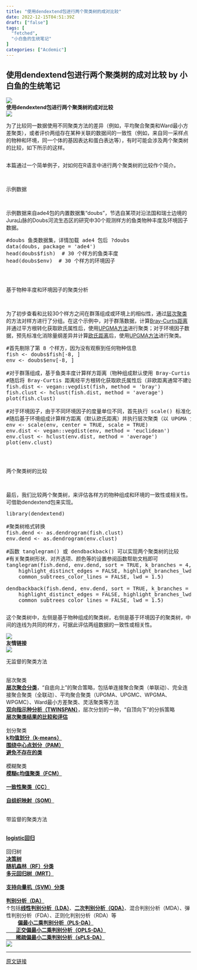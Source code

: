 ```yaml
---
title: "使用dendextend包进行两个聚类树的成对比较"
date: 2022-12-15T04:51:39Z
draft: ["false"]
tags: [
  "fetched",
  "小白鱼的生统笔记"
]
categories: ["Acdemic"]
---
```

使用dendextend包进行两个聚类树的成对比较 by 小白鱼的生统笔记
------
<div><section data-support="96编辑器" data-style-id="24668" data-mpa-powered-by="yiban.io"><section data-support="96编辑器" data-style-id="24668"><section><section><section><section data-width="100%"><img data-ratio="0.2436548223350254" data-src="https://mmbiz.qpic.cn/mmbiz_gif/Ljib4So7yuWjjvcS70NecHLcxagEodW97PKvzwQ629F5QiayZpnkGL4fcsVzbxXQkSw1hP8sVhGWTa26J1Eul5eQ/640?wx_fmt=gif" data-type="gif" data-w="197" data-width="100%" src="https://mmbiz.qpic.cn/mmbiz_gif/Ljib4So7yuWjjvcS70NecHLcxagEodW97PKvzwQ629F5QiayZpnkGL4fcsVzbxXQkSw1hP8sVhGWTa26J1Eul5eQ/640?wx_fmt=gif"></section></section><section><strong><span>使用dendextend包进行两个聚类树的成对比较</span></strong></section><section><section><section><img data-ratio="1" data-src="https://mmbiz.qpic.cn/mmbiz_gif/Ljib4So7yuWjjvcS70NecHLcxagEodW97KjMiaXXfqKyB0p1TNAPeGTXG7ibeibar7arBd0OdhYttgW1OI9XR0C16A/640?wx_fmt=gif" data-type="gif" data-w="50" data-width="100%" src="https://mmbiz.qpic.cn/mmbiz_gif/Ljib4So7yuWjjvcS70NecHLcxagEodW97KjMiaXXfqKyB0p1TNAPeGTXG7ibeibar7arBd0OdhYttgW1OI9XR0C16A/640?wx_fmt=gif"><span></span></section></section></section></section></section></section></section><p><span>为了比较同一数据使用不同聚类方法的差异（例如，</span><span>平均聚合聚类</span><span>和</span><span>Ward</span><span>最小方差聚类），或者评价两组存在某种关联的数据间的一致性（例如，来自同一采样点的物种和环境，同一个体的基因表达和蛋白表达等），有时可能会涉及两个聚类树的比较，如下所示的这样。</span></p><p><img data-ratio="0.48906560636182905" data-src="https://mmbiz.qpic.cn/mmbiz_png/Canb3IJn7EAknF7EhvJFu3FDhO2xRMz0nS8RYDLaicw6p7SYLDj7LCkwicI0WKOfhrAiaSib251OwbfJibqszJwuZEw/640?wx_fmt=png" data-type="png" data-w="1006" title="" src="https://mmbiz.qpic.cn/mmbiz_png/Canb3IJn7EAknF7EhvJFu3FDhO2xRMz0nS8RYDLaicw6p7SYLDj7LCkwicI0WKOfhrAiaSib251OwbfJibqszJwuZEw/640?wx_fmt=png"><br></p><p><span><span>本篇通过一个简单例子，对如何在</span><span>R</span><span>语言中进行两个聚类树的比较作个简介。</span></span></p><p><span> </span></p><section data-support="96编辑器" data-style-id="22451"><section><section><section><p><span>示例数据</span></p></section><section><br></section></section></section></section><p><span>示例数据来自</span><span>ade4</span><span>包的内置数据集</span><span>“doubs”</span><span>，节选自某项对沿法国和瑞士边境的</span><span>Jura</span><span>山脉的</span><span>Doubs</span><span>河流生态区的研究中</span><span>30</span><span>个观测样方的鱼类物种丰度及环境因子数据。</span></p><pre>#doubs 鱼类数据集，详情加载 ade4 包后 ?doubs<br>data(doubs, package = 'ade4')<br>head(doubs$fish)  # 30 个样方的鱼类丰度<br>head(doubs$env)  # 30 个样方的环境因子<br></pre><p><img data-ratio="0.23447772096420746" data-src="https://mmbiz.qpic.cn/mmbiz_png/Canb3IJn7EAknF7EhvJFu3FDhO2xRMz051pJ0aECvDdpPWK9TzKgmzYWjlAS2pyvvQINfYFSenJIjlgCgkTAZw/640?wx_fmt=png" data-type="png" data-w="1369" title="" src="https://mmbiz.qpic.cn/mmbiz_png/Canb3IJn7EAknF7EhvJFu3FDhO2xRMz051pJ0aECvDdpPWK9TzKgmzYWjlAS2pyvvQINfYFSenJIjlgCgkTAZw/640?wx_fmt=png"><br></p><p><span> </span><span> </span></p><section data-support="96编辑器" data-style-id="22451"><section><section><section><p><span>基于物种丰度和环境因子的聚类分析</span></p></section><section><br></section></section></section></section><p><span><span>为了初步查看和比较</span><span>30</span><span>个样方之间在群落组成或环境上的相似性，通过</span><span><a href="https://mp.weixin.qq.com/s?__biz=MzIxNzc1Mzk3NQ==&amp;mid=2247484593&amp;idx=1&amp;sn=d8160e2918b0aa4dd90cb10c2f82d266&amp;chksm=97f5b4a9a0823dbf52ebacc1c1390c2047dfafcf217ae9afe34583dfe4a999621d6d274c4af2&amp;token=66128012&amp;lang=zh_CN&amp;scene=21#wechat_redirect" data-linktype="2"><span>层次聚类</span></a></span><span>的方法对样方进行了分组。在这个示例中，对于群落数据，计算</span><span><a href="https://mp.weixin.qq.com/s?__biz=MzIxNzc1Mzk3NQ==&amp;mid=2247484189&amp;idx=1&amp;sn=76cfabb75c477b0c9eef0db2d5fbaaa7&amp;chksm=97f5b305a0823a13124d94db2b9310f9e6d1a5b3cc67a70875925b2c2c6333a57d1d8ff5f07c&amp;token=66128012&amp;lang=zh_CN&amp;scene=21#wechat_redirect" data-linktype="2">Bray-Curtis<span>距离</span></a></span><span>并通过平方根转化获取欧氏属性后，使用</span><span><a href="https://mp.weixin.qq.com/s?__biz=MzIxNzc1Mzk3NQ==&amp;mid=2247484593&amp;idx=1&amp;sn=d8160e2918b0aa4dd90cb10c2f82d266&amp;chksm=97f5b4a9a0823dbf52ebacc1c1390c2047dfafcf217ae9afe34583dfe4a999621d6d274c4af2&amp;token=66128012&amp;lang=zh_CN&amp;scene=21#wechat_redirect" data-linktype="2">UPGMA<span>方法</span></a></span><span>进行聚类；对于环境因子数据，预先标准化消除量纲差异并计算</span><span><a href="https://mp.weixin.qq.com/s?__biz=MzIxNzc1Mzk3NQ==&amp;mid=2247484189&amp;idx=1&amp;sn=76cfabb75c477b0c9eef0db2d5fbaaa7&amp;chksm=97f5b305a0823a13124d94db2b9310f9e6d1a5b3cc67a70875925b2c2c6333a57d1d8ff5f07c&amp;token=66128012&amp;lang=zh_CN&amp;scene=21#wechat_redirect" data-linktype="2"><span>欧氏距离</span></a></span><span>后，使用</span><span><a href="https://mp.weixin.qq.com/s?__biz=MzIxNzc1Mzk3NQ==&amp;mid=2247484593&amp;idx=1&amp;sn=d8160e2918b0aa4dd90cb10c2f82d266&amp;chksm=97f5b4a9a0823dbf52ebacc1c1390c2047dfafcf217ae9afe34583dfe4a999621d6d274c4af2&amp;token=66128012&amp;lang=zh_CN&amp;scene=21#wechat_redirect" data-linktype="2">UPGMA<span>方法</span></a></span></span><span>进行聚类。</span></p><pre>#首先剔除了第 8 个样方，因为没有观察到任何物种信息<br>fish &lt;- doubs$fish[-8, ]<br>env &lt;- doubs$env[-8, ]<br> <br>#对于群落组成，基于鱼类丰度计算样方距离（物种组成默认使用 Bray-Curtis 距离）<br>#随后将 Bray-Curtis 距离经平方根转化获取欧氏属性后（非欧距离通常不建议直接用于聚类）执行层次聚类（以 UPGMA 为例）<br>fish.dist &lt;- vegan::vegdist(fish, method = 'bray')<br>fish.clust &lt;- hclust(fish.dist, method = 'average')<br>plot(fish.clust)<br> <br>#对于环境因子，由于不同环境因子的度量单位不同，首先执行 scale() 标准化以消除量纲差异<br>#随后基于环境组成计算样方距离（默认欧氏距离）并执行层次聚类（以 UPGMA 为例）<br>env &lt;- scale(env, center = TRUE, scale = TRUE)<br>env.dist &lt;- vegan::vegdist(env, method = 'euclidean')<br>env.clust &lt;- hclust(env.dist, method = 'average')<br>plot(env.clust)<br></pre><p><img data-ratio="0.33714721586575136" data-src="https://mmbiz.qpic.cn/mmbiz_png/Canb3IJn7EAknF7EhvJFu3FDhO2xRMz0hsiaFPkYIpBrP5c9yO7v59XeEsiaImIRtHcw1FOciceaodCibbSonIEI0g/640?wx_fmt=png" data-type="png" data-w="1311" title="" src="https://mmbiz.qpic.cn/mmbiz_png/Canb3IJn7EAknF7EhvJFu3FDhO2xRMz0hsiaFPkYIpBrP5c9yO7v59XeEsiaImIRtHcw1FOciceaodCibbSonIEI0g/640?wx_fmt=png"></p><p><span> </span><span> </span><span> </span></p><section data-support="96编辑器" data-style-id="22451"><section><section><section><p><span>两个聚类树的比较</span></p></section><section><br></section></section></section></section><p><span>最后，我们比较两个聚类树，来评估各样方的物种组成和环境的一致性或相关性。可借助</span><span>dendextend</span><span>包来实现。</span></p><pre>library(dendextend)<br> <br>#聚类树格式转换<br>fish.dend &lt;- as.dendrogram(fish.clust)<br>env.dend &lt;- as.dendrogram(env.clust)<br> <br>#函数 tanglegram() 或 dendbackback() 可以实现两个聚类树的比较<br>#有关聚类树形状、对齐选项、颜色等的设置参阅函数帮助文档即可<br>tanglegram(fish.dend, env.dend, sort = TRUE, k_branches = 4, <br>    highlight_distinct_edges = FALSE, highlight_branches_lwd = FALSE, <br>    common_subtrees_color_lines = FALSE, lwd = 1.5)<br>       <br>dendbackback(fish.dend, env.dend, sort = TRUE, k_branches = 4, <br>    highlight_distinct_edges = FALSE, highlight_branches_lwd = FALSE, <br>    common_subtrees_color_lines = FALSE, lwd = 1.5)<br></pre><p><img data-ratio="0.6176821983273596" data-src="https://mmbiz.qpic.cn/mmbiz_png/Canb3IJn7EAknF7EhvJFu3FDhO2xRMz0Chzq35ZPFXhrN4gAYJLByTK9VxjVeicHDJjicB6rEh7hUafQmn6hYaEg/640?wx_fmt=png" data-type="png" data-w="837" title="" src="https://mmbiz.qpic.cn/mmbiz_png/Canb3IJn7EAknF7EhvJFu3FDhO2xRMz0Chzq35ZPFXhrN4gAYJLByTK9VxjVeicHDJjicB6rEh7hUafQmn6hYaEg/640?wx_fmt=png"><br></p><p><span>这个聚类树中，左侧是基于物种组成的聚类树，右侧是基于环境因子的聚类树，中间的连线为共同的样方，可据此评估两组数据的一致性或相关性。</span><span> </span><span> </span></p><p><span></span></p><section><section><section data-support="96编辑器" data-style-id="24668"><section><section><section><section data-width="100%"><img data-ratio="0.2436548223350254" data-src="https://mmbiz.qpic.cn/mmbiz_gif/Ljib4So7yuWjjvcS70NecHLcxagEodW97PKvzwQ629F5QiayZpnkGL4fcsVzbxXQkSw1hP8sVhGWTa26J1Eul5eQ/640?wx_fmt=gif" data-type="gif" data-w="197" data-width="100%" src="https://mmbiz.qpic.cn/mmbiz_gif/Ljib4So7yuWjjvcS70NecHLcxagEodW97PKvzwQ629F5QiayZpnkGL4fcsVzbxXQkSw1hP8sVhGWTa26J1Eul5eQ/640?wx_fmt=gif"></section></section><section><section><strong><span>友情链接</span></strong></section></section><section><section><section><img data-ratio="1" data-src="https://mmbiz.qpic.cn/mmbiz_gif/Ljib4So7yuWjjvcS70NecHLcxagEodW97KjMiaXXfqKyB0p1TNAPeGTXG7ibeibar7arBd0OdhYttgW1OI9XR0C16A/640?wx_fmt=gif" data-type="gif" data-w="50" data-width="100%" src="https://mmbiz.qpic.cn/mmbiz_gif/Ljib4So7yuWjjvcS70NecHLcxagEodW97KjMiaXXfqKyB0p1TNAPeGTXG7ibeibar7arBd0OdhYttgW1OI9XR0C16A/640?wx_fmt=gif"></section></section></section></section></section></section></section></section><section data-support="96编辑器" data-style-id="12784"><section><section><span></span></section><section data-support="96编辑器" data-style-id="22451"><section><section><section><p><span>无监督的聚类方法</span></p></section><section><br></section></section></section></section><section><span>层次聚类</span></section><section><span><strong><a href="https://mp.weixin.qq.com/s?__biz=MzIxNzc1Mzk3NQ==&amp;mid=2247484593&amp;idx=1&amp;sn=d8160e2918b0aa4dd90cb10c2f82d266&amp;chksm=97f5b4a9a0823dbf52ebacc1c1390c2047dfafcf217ae9afe34583dfe4a999621d6d274c4af2&amp;token=66128012&amp;lang=zh_CN&amp;scene=21#wechat_redirect" data-linktype="2"><span>层次聚合分类</span></a></strong><span>，“自底向上”的聚合策略，包括单连接聚合聚类（单联动）、完全连接聚合聚类（全联动）、平均聚合聚类（</span><span>UPGMA</span><span>、</span><span>UPGMC</span><span>、</span><span>WPGMA</span><span>、</span><span>WPGMC</span><span>）、</span><span>Ward</span><span>最小方差聚类、灵活聚类等方法</span></span></section><section><span><strong><a href="https://mp.weixin.qq.com/s?__biz=MzIxNzc1Mzk3NQ==&amp;mid=2247484601&amp;idx=1&amp;sn=0c95c8ceb0b4375944d53e96220e9308&amp;chksm=97f5b4a1a0823db749b116a58f6d5cb32adcff7afa8a92cf5151f3d87932e5649cb2f598ffa2&amp;token=66128012&amp;lang=zh_CN&amp;scene=21#wechat_redirect" data-linktype="2"><span>双向指示种分析（</span><span>TWINSPAN</span><span>）</span></a></strong></span><span>，层次分划的一种，“自顶向下”的分拆策略</span></section><section><span><strong><a href="https://mp.weixin.qq.com/s?__biz=MzIxNzc1Mzk3NQ==&amp;mid=2247484601&amp;idx=2&amp;sn=906d2450119e06ec1521392779d883a3&amp;chksm=97f5b4a1a0823db75e0eb5799ab316dfbc7a4b5fa7df6f36d97ec673b0f9dbfeee1634bce91a&amp;token=66128012&amp;lang=zh_CN&amp;scene=21#wechat_redirect" data-linktype="2"><span>层次聚类结果的比较和评估</span></a></strong></span></section><section><span> </span></section><section><span>划分聚类</span></section><section><span><strong><a href="https://mp.weixin.qq.com/s?__biz=MzIxNzc1Mzk3NQ==&amp;mid=2247484607&amp;idx=1&amp;sn=c69c7161f3b6e31433dc52afc68a7831&amp;chksm=97f5b4a7a0823db1adfd991e10127ab965777d153d9aaeb9ce5a0d99d872f47f2e6bfd7d805e&amp;token=66128012&amp;lang=zh_CN&amp;scene=21#wechat_redirect" data-linktype="2"><span>k</span><span>均值划分（</span><span>k-means</span><span>）</span></a></strong></span></section><section><span><strong><a href="https://mp.weixin.qq.com/s?__biz=MzIxNzc1Mzk3NQ==&amp;mid=2247484607&amp;idx=1&amp;sn=c69c7161f3b6e31433dc52afc68a7831&amp;chksm=97f5b4a7a0823db1adfd991e10127ab965777d153d9aaeb9ce5a0d99d872f47f2e6bfd7d805e&amp;token=66128012&amp;lang=zh_CN&amp;scene=21#wechat_redirect" data-linktype="2"><span>围绕中心点划分（</span><span>PAM</span><span>）</span></a></strong></span></section><section><span><strong><a href="https://mp.weixin.qq.com/s?__biz=MzIxNzc1Mzk3NQ==&amp;mid=2247484616&amp;idx=3&amp;sn=15cadafffc71d3607919dc2be9393f6c&amp;chksm=97f5b4d0a0823dc6ede639ed47dab212f7f00deaa5c303ff404b05d96863b79b0b8efbb8267c&amp;token=356373910&amp;lang=zh_CN&amp;scene=21#wechat_redirect" data-linktype="2"><span>避免不存在的类</span></a></strong></span></section><section><span> </span></section><section><span>模糊聚类</span></section><section><span><strong><a href="https://mp.weixin.qq.com/s?__biz=MzIxNzc1Mzk3NQ==&amp;mid=2247484616&amp;idx=2&amp;sn=8e650c5ab700203fa296d2716c060ac9&amp;chksm=97f5b4d0a0823dc69abb9f2f1d5b2dd7cdbf09316fcc3157f6436ff705ff63e89e8261c4613a&amp;token=66128012&amp;lang=zh_CN&amp;scene=21#wechat_redirect" data-linktype="2"><span>模糊</span><span>c</span><span>均值聚类（</span><span>FCM</span><span>）</span></a></strong></span></section><section><br></section><section><a target="_blank" href="http://mp.weixin.qq.com/s?__biz=MzIxNzc1Mzk3NQ==&amp;mid=2247490353&amp;idx=1&amp;sn=38c826859f7e60f92b053593b3dc6f93&amp;chksm=97f5ab29a082223f0eab851c7cf8995196a2a8f0225b01cb8853007f40131bfcf59ae3ff65d5&amp;scene=21#wechat_redirect" textvalue="‍一致性聚类（CC）‍" linktype="text" imgurl="" imgdata="null" data-itemshowtype="0" tab="innerlink" data-linktype="2" hasload="1"><strong><span>一致性聚类（CC）</span></strong></a></section><section><br></section><section><a target="_blank" href="https://mp.weixin.qq.com/s?__biz=MzIxNzc1Mzk3NQ==&amp;mid=2247486536&amp;idx=1&amp;sn=e02ed5592863be5d4e2a9267bea50dd5&amp;chksm=97f5bc50a082354619347017eb5fb4b778cf48649e50079218e43f618aa7deffe7b6095433c7&amp;token=85792652&amp;lang=zh_CN&amp;scene=21#wechat_redirect" textvalue="自组织映射（SOM）" tab="innerlink" data-linktype="2"><strong><span>自组织映射（SOM）</span></strong></a></section><section><span> </span></section><section data-support="96编辑器" data-style-id="22451"><section><section><section><p><span>带监督的聚类方法</span></p></section><section><br></section></section></section></section><section><span><strong><strong><a href="https://mp.weixin.qq.com/s?__biz=MzIxNzc1Mzk3NQ==&amp;mid=2247485607&amp;idx=1&amp;sn=38a57c92e8f2b19881878d4bedbfe8cd&amp;chksm=97f5b8bfa08231a987a25fb130c8d935d8a4ea40d10f47c31765171f0944647ba0aa4d95cc2e&amp;token=1652354478&amp;lang=zh_CN&amp;scene=21#wechat_redirect" data-linktype="2"><span>logistic</span><span>回归</span></a></strong></strong></span></section><section><span> </span></section><section><span>回归树</span></section><section><span><strong><a href="https://mp.weixin.qq.com/s?__biz=MzIxNzc1Mzk3NQ==&amp;mid=2247484634&amp;idx=1&amp;sn=cc4ffdb0ec695c9c950d8682e86d5560&amp;chksm=97f5b4c2a0823dd49e08f37abac74cba51bd6149b0c526adb0b33ffd1d28cdb631379570d6a6&amp;token=1239547212&amp;lang=zh_CN&amp;scene=21#wechat_redirect" data-linktype="2"><span>决策树</span></a></strong></span></section><section><span><strong><a href="https://mp.weixin.qq.com/s?__biz=MzIxNzc1Mzk3NQ==&amp;mid=2247484639&amp;idx=1&amp;sn=3ffb311fbe0636c2ba6aaafafa2cf4ba&amp;chksm=97f5b4c7a0823dd1df73e5f7799f85083a1129105d09dc0996703961a46e00f5509ee812d4e0&amp;token=87254451&amp;lang=zh_CN&amp;scene=21#wechat_redirect" data-linktype="2"><span>随机森林（</span><span>RF</span><span>）分类</span></a></strong></span></section><section><span><strong><a href="https://mp.weixin.qq.com/s?__biz=MzIxNzc1Mzk3NQ==&amp;mid=2247484654&amp;idx=1&amp;sn=36f671f4fc9d280d8c638387e91e46da&amp;chksm=97f5b4f6a0823de0761ca976fceb82daa611fb5ae60a49668893252083b862aae42a66100247&amp;token=1239547212&amp;lang=zh_CN&amp;scene=21#wechat_redirect" data-linktype="2"><span>多元回归树（</span><span>MRT</span><span>）</span></a></strong></span></section><section><span> </span></section><section><span><strong><a href="https://mp.weixin.qq.com/s?__biz=MzIxNzc1Mzk3NQ==&amp;mid=2247484644&amp;idx=1&amp;sn=f8711301080782ac06d13b6f5e19de84&amp;chksm=97f5b4fca0823deab9105b9ea9bd48209a004f211a3a69a6fd2d5e59794f835dd19286d51fab&amp;token=1239547212&amp;lang=zh_CN&amp;scene=21#wechat_redirect" data-linktype="2"><span>支持向量机（</span><span>SVM</span><span>）分类</span></a></strong></span></section><section><span> </span></section><section><span><strong><a href="https://mp.weixin.qq.com/s?__biz=MzIxNzc1Mzk3NQ==&amp;mid=2247484649&amp;idx=1&amp;sn=bdeba78090a6adc920fc60f680b14c5c&amp;chksm=97f5b4f1a0823de76b4c9dc71ab04a8c1c68f21fb0e06574628362fa315a16b1677ecf4d6fdc&amp;token=1239547212&amp;lang=zh_CN&amp;scene=21#wechat_redirect" data-linktype="2"><span>判别分析（</span><span>DA</span><span>）</span></a></strong></span></section><section><span><span>↑包括</span><strong><span><a href="https://mp.weixin.qq.com/s?__biz=MzIxNzc1Mzk3NQ==&amp;mid=2247484531&amp;idx=1&amp;sn=8be4c0f20721e2ba9294c092c2151ab6&amp;chksm=97f5b46ba0823d7d910100eb6cf99c4047dafec8818a74e73788104f428c6ad0be5182725c1e&amp;token=66128012&amp;lang=zh_CN&amp;scene=21#wechat_redirect" data-linktype="2"><span>线性判别分析（</span>LDA<span>）</span></a></span></strong><span>、</span><strong><span><a href="https://mp.weixin.qq.com/s?__biz=MzIxNzc1Mzk3NQ==&amp;mid=2247484536&amp;idx=1&amp;sn=f29f66585412d793d721c48dc67e31cb&amp;chksm=97f5b460a0823d7646022783ca7e5d47d42c26aa1fe9916e2295d71dbe5df409b866d8c0b456&amp;token=66128012&amp;lang=zh_CN&amp;scene=21#wechat_redirect" data-linktype="2"><span>二次判别分析（</span>QDA<span>）</span></a></span></strong><span>、混合判别分析（</span><span>MDA</span><span>）、弹性判别分析（</span><span>FDA</span><span>）、正则化判别分析（</span><span>RDA</span><span>）等</span></span></section><section><span><span>        </span><strong><a href="https://mp.weixin.qq.com/s?__biz=MzIxNzc1Mzk3NQ==&amp;mid=2247484526&amp;idx=1&amp;sn=fc7c5eda415f744717f990be8dcb8793&amp;chksm=97f5b476a0823d60e4dbdb907dd52e8d1481a4ec3bfb59d113d10d37222917ccbe9739b9da6e&amp;token=1595241750&amp;lang=zh_CN&amp;scene=21#wechat_redirect" data-linktype="2"><span>偏最小二乘判别分析（</span><span>PLS-DA</span><span>）</span></a></strong></span></section><section><span><strong><span><a href="https://mp.weixin.qq.com/s?__biz=MzIxNzc1Mzk3NQ==&amp;mid=2247484526&amp;idx=1&amp;sn=fc7c5eda415f744717f990be8dcb8793&amp;chksm=97f5b476a0823d60e4dbdb907dd52e8d1481a4ec3bfb59d113d10d37222917ccbe9739b9da6e&amp;token=1595241750&amp;lang=zh_CN&amp;scene=21#wechat_redirect" data-linktype="2"><span><span>        </span>正交偏最小二乘判别分析（</span>OPLS-DA</a><span><a href="https://mp.weixin.qq.com/s?__biz=MzIxNzc1Mzk3NQ==&amp;mid=2247484526&amp;idx=1&amp;sn=fc7c5eda415f744717f990be8dcb8793&amp;chksm=97f5b476a0823d60e4dbdb907dd52e8d1481a4ec3bfb59d113d10d37222917ccbe9739b9da6e&amp;token=1595241750&amp;lang=zh_CN&amp;scene=21#wechat_redirect" data-linktype="2">）</a></span></span></strong></span></section><section><strong><span><strong><span><a target="_blank" href="https://mp.weixin.qq.com/s?__biz=MzIxNzc1Mzk3NQ==&amp;mid=2247486564&amp;idx=1&amp;sn=022578ee778db6961c445f46286bc8d9&amp;chksm=97f5bc7ca082356ad917169fd0f70d7793232ad1cbb1a339c23d4d4b8fe172f5ceb0897f3104&amp;token=85792652&amp;lang=zh_CN&amp;scene=21#wechat_redirect" textvalue="        稀疏偏最小二乘判别分析（sPLS-DA）" tab="innerlink" data-linktype="2">    <span>    稀疏偏最小二乘判别分析（sPLS-DA）</span></a></span></strong></span></strong></section></section></section><section data-support="96编辑器" data-style-id="24919"><section><section><img data-ratio="0.08571428571428572" data-src="https://mmbiz.qpic.cn/mmbiz_gif/Ljib4So7yuWiaibnZHYib0rg4wZibRnXvibHQYZZXc5ic2yGZF8dUpficcfTNOUNMjSG8v9CUibQs5GngxGicVBuKtvqoLHg/640?wx_fmt=gif" data-type="gif" data-w="630" src="https://mmbiz.qpic.cn/mmbiz_gif/Ljib4So7yuWiaibnZHYib0rg4wZibRnXvibHQYZZXc5ic2yGZF8dUpficcfTNOUNMjSG8v9CUibQs5GngxGicVBuKtvqoLHg/640?wx_fmt=gif"><span></span></section></section></section><section><mp-common-profile data-id="MzIxNzc1Mzk3NQ==" data-pluginname="mpprofile" data-headimg="http://mmbiz.qpic.cn/mmbiz_png/Canb3IJn7ED56PWk3ug7tEjUmvZGlbAEULIx7cicgvKSILx5p3dnYvs0wC2PkpoH07lAa0AbCqmUr2P5kic3tI1g/0?wx_fmt=png" data-nickname="小白鱼的生统笔记" data-alias="" data-signature="基因组/微生物组/生态统计/R语言......学习与经验分享 好吧其实我一直是看心情瞎写的" data-from="1" data-is_biz_ban="0" data-weui-theme="light"></mp-common-profile></section><p><mp-style-type data-value="3"></mp-style-type></p></div>  
<hr>
<a href="https://mp.weixin.qq.com/s/0oXYAjcebveCIumQJrRY7Q",target="_blank" rel="noopener noreferrer">原文链接</a>
